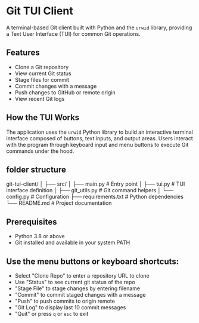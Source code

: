 # Git TUI Client

A terminal-based Git client built with Python and the `urwid` library, providing a Text User Interface (TUI) for common Git operations.

## Features

- Clone a Git repository
- View current Git status
- Stage files for commit
- Commit changes with a message
- Push changes to GitHub or remote origin
- View recent Git logs

## How the TUI Works

The application uses the `urwid` Python library to build an interactive terminal interface composed of buttons, text inputs, and output areas. Users interact with the program through keyboard input and menu buttons to execute Git commands under the hood.

## folder structure 

git-tui-client/
│
├── src/
│ ├── main.py # Entry point
│ ├── tui.py # TUI interface definition
│ ├── git_utils.py # Git command helpers
│ └── config.py # Configuration
├── requirements.txt # Python dependencies
└── README.md # Project documentation

## Prerequisites

- Python 3.8 or above
- Git installed and available in your system PATH

## Use the menu buttons or keyboard shortcuts:

- Select "Clone Repo" to enter a repository URL to clone
- Use "Status" to see current git status of the repo
- "Stage File" to stage changes by entering filename
- "Commit" to commit staged changes with a message
- "Push" to push commits to origin remote
- "Git Log" to display last 10 commit messages
- "Quit" or press `q` or `esc` to exit